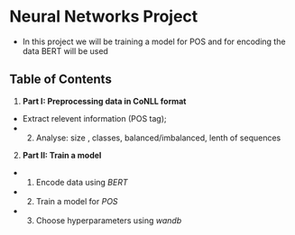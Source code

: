 # Neural Networks Project


* In this project we will be training a model for POS and for encoding the data BERT will be used
 
## Table of Contents
1. **Part I: Preprocessing data in CoNLL format**
- Extract relevent information (POS tag);
- 2. Analyse: size , classes, balanced/imbalanced, lenth of sequences
2. **Part II: Train a model**
- 1. Encode data using *BERT*
- 2. Train a model for *POS*
- 3. Choose hyperparameters using *wandb*


